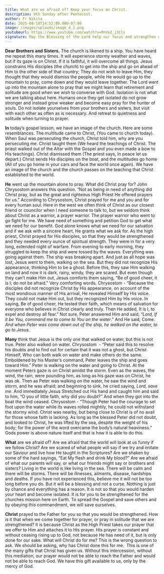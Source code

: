 ```yaml
---
title: What are we afraid of? Keep your focus on Christ.
description: 9th Sunday after Pentecost.
author: Fr Nikita
date: 2025-08-10T14:52:00.000-07:00
image: /images/uploads/image_4_2.png
youtubeurl: https://www.youtube.com/watch?v=MnVeZ_j3Cls
signature: May the Blessing of the Lord help our focus and strengthen us!
---
```

**Dear Brothers and Sisters.** The church is
likened to a ship. You have heard me repeat this many times. It will experience
stormy weather and waves, but if its gaze is on Christ. If it is faithful, it
will overcome all things. Jesus constrains His disciples (the church) to get
into the ship and go on ahead of Him to the other side of that country; They do
not wish to leave Him, they thought that they would dismiss the people, while
He would go up to the mountain to pray, come down and they would leave together.
The Lord went up into the mountain alone to pray that we might learn that
retirement and solitude are good when we wish to converse with God. Isolation
is not what we are talking about here. Humans once they get isolated do not
grow stronger and instead grow weaker and become easy pray for the hunter of
souls. Do not isolate yourselves from your brothers and sisters, but visit with
each other as often as is necessary. And retreat to quietness and solitude when
turning to prayer.

**In** today’s gospel lesson, we have an image
of the church. Here are some resemblances. The multitude came to Christ, (You
came to church today). When Saul was persecuting the church, Christ told him,
why are you persecuting me. Christ taught them (We heard the teachings of
Christ. The priest walked out of the Altar with the Gospel and you even made a
bow to His teachings). Christ dismissed them (The priest says, In peace let us
depart.) Christ sends His disciples on the boat, and the multitudes go home
(All of you go home in your cars and face the world once again). We have an
image of the church and the church passes on the teaching that Christ
established to the world.

**He** went up the mountain alone to pray. What
did Christ pray for? John Chrysostom answers this question. “Not as being in
need of anything did Christ pray, but as the great and righteous High Priest He
offered prayers for us.” According to Chrysostom, Christ prayed for me and you
and for every human soul. Here in the west we often think of Christ as our
closest friend or councilor when I need someone to talk to, but we seldom think
about Christ as a warrior, a prayer warrior. The prayer warrior who went to go fight
for me. We have need of something and petition God to get what we need for our
benefit. God alone knows what we need for our salvation and if we ask with a
sincere heart, He grants what we ask for. As the high priest, Christ prayed for
His disciples, so that they would be strengthened and they needed every ounce
of spiritual strength. They were in for a very long, extended night of warfare.
From evening to early morning, they struggled to keep the ship and were tossed
by the waves. Everything was going against them. The ship was breaking apart.
And just as all hope was lost, Jesus went to them, walking on the sea. But they
did not recognize His appearance, thinking Him to be a ghost. Before this, they
saw Him walking on land and now it is dark, rainy, windy, they are scared. But
even though they can’t make Him out, Jesus comforts them saying, “Be of good cheer, it is I; do not be afraid.” Very
comforting words. Chrysostom - “Because the disciples did not recognize Christ
by His appearance, on account of the most wondrous manner of His arrival, He
revealed Himself by His voice. They could not make Him out, but they recognized
Him by His voice. In saying, Be of good cheer,
He tested their faith, which means of salvation for everyone who believes in
Christ clearly and truly. Then He added, It is I,
to expel and destroy all fear.” Not sure, Peter answered Him and said, “*Lord,
If it be You, command me to come to You on the water*.” And He said, Come. *And when Peter was come down out of the
ship, he walked on the water, to go to Jesus.* 

**Many** think that Jesus is the only one that
walked on water, but this is not true. Peter also walked on water. Chrysostom  - “Peter said this to resolve his doubts and
to find out for certain that it was not a ghost, but Christ Himself, Who can
both walk on water and make others do the same. Emboldened by his Master’s
command, Peter leaves the ship and goes toward Him.” Peter is walking on the
water and going to Christ. At the moment Peters gaze is on Christ amidst the
storm. Even as the waves, the wind, the rain, were pounding him, as long as his
gaze was on Christ, he was ok. Then as Peter was walking on the water, he saw
the wind and storm, and he was afraid; and beginning to sink, he cried saying, *Lord,
save me*. And immediately Jesus Stretched out His hand and caught him and
said to him, “O you of little faith, why did you
doubt?” And when they got into the boat the wind ceased. Chrysostom - “Though
Peter had the courage to set foot upon the water while its waves rolled
mightily, he could not withstand the stormy wind. Christ was nearby, but being
close to Christ is of no avail for those whose faith is lacking. As long as the
blessed Peter did not doubt, and looked to Christ, he was lifted by the sea,
despite the weight of his body; for the power of the word overcame the body’s
natural heaviness.” Gods power is above nature itself and that is how it is
able to do this.

**What** are we afraid of? Are we afraid that
the world will look at us funny if we follow Christ? Are we scared of what
people will say if we try and imitate our Saviour and live how He taught in the
Scriptures? Are we shaken by some of the hard sayings, “Eat My flesh and drink My
blood?” Are we afraid of what our parents will say, or what our friends might
say or brothers and sisters? Living in the world is like living in the sea.
There will be calm and there will be storms. There will be illnesses, ailments,
disease, hardships and deaths. If you have not experienced this, believe me it
will not be too long before you do. But it will be a blessing and not a curse. Nothing
is just by chance and everything has a reason. It is not so that you would
harden your heart and become isolated. It is for you to be strengthened for the
churches mission here on Earth. To spread the Gospel and save others and by
obeying this commandment, we will save ourselves. 

**Christ** prayed to the Father for you so
that you would be strengthened. How is it that when we come together for
prayer, or pray in solitude that we are strengthened? It is because Christ as
the High Priest takes our prayer that we offer to Him and attaches it to His
prayer. His prayer is constant and without ceasing rising up to God, not
because He has need of it, but is only done for our sake. What will Christ do
for me? This is the wrong question to ask. We should be asking, why has Christ
done this for me.  This is one of the
many gifts that Christ has given us. Without this intercession, without this
mediation, our prayer would not be able to reach the Father and would not be
able to reach God. We have this gift available to us, only by the mercy of God.
